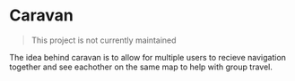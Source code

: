 # Caravan

>This project is not currently maintained

The idea behind caravan is to allow for multiple users to recieve navigation together and see eachother on the same map to help with group travel.
